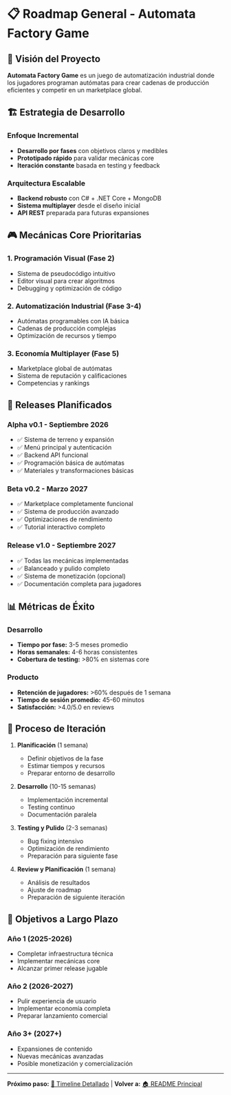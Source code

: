 # 📋 Roadmap General - Automata Factory Game

## 🎯 Visión del Proyecto

**Automata Factory Game** es un juego de automatización industrial donde los jugadores programan autómatas para crear cadenas de producción eficientes y competir en un marketplace global.

## 🏗️ Estrategia de Desarrollo

### Enfoque Incremental
- **Desarrollo por fases** con objetivos claros y medibles
- **Prototipado rápido** para validar mecánicas core
- **Iteración constante** basada en testing y feedback

### Arquitectura Escalable
- **Backend robusto** con C# + .NET Core + MongoDB
- **Sistema multiplayer** desde el diseño inicial
- **API REST** preparada para futuras expansiones

## 🎮 Mecánicas Core Prioritarias

### 1. **Programación Visual** (Fase 2)
- Sistema de pseudocódigo intuitivo
- Editor visual para crear algoritmos
- Debugging y optimización de código

### 2. **Automatización Industrial** (Fase 3-4)
- Autómatas programables con IA básica
- Cadenas de producción complejas
- Optimización de recursos y tiempo

### 3. **Economía Multiplayer** (Fase 5)
- Marketplace global de autómatas
- Sistema de reputación y calificaciones
- Competencias y rankings

## 🚀 Releases Planificados

### **Alpha v0.1** - Septiembre 2026
- ✅ Sistema de terreno y expansión
- ✅ Menú principal y autenticación
- ✅ Backend API funcional
- ✅ Programación básica de autómatas
- ✅ Materiales y transformaciones básicas

### **Beta v0.2** - Marzo 2027
- ✅ Marketplace completamente funcional
- ✅ Sistema de producción avanzado
- ✅ Optimizaciones de rendimiento
- ✅ Tutorial interactivo completo

### **Release v1.0** - Septiembre 2027
- ✅ Todas las mecánicas implementadas
- ✅ Balanceado y pulido completo
- ✅ Sistema de monetización (opcional)
- ✅ Documentación completa para jugadores

## 📊 Métricas de Éxito

### Desarrollo
- **Tiempo por fase:** 3-5 meses promedio
- **Horas semanales:** 4-6 horas consistentes
- **Cobertura de testing:** >80% en sistemas core

### Producto
- **Retención de jugadores:** >60% después de 1 semana
- **Tiempo de sesión promedio:** 45-60 minutos
- **Satisfacción:** >4.0/5.0 en reviews

## 🔄 Proceso de Iteración

1. **Planificación** (1 semana)
   - Definir objetivos de la fase
   - Estimar tiempos y recursos
   - Preparar entorno de desarrollo

2. **Desarrollo** (10-15 semanas)
   - Implementación incremental
   - Testing continuo
   - Documentación paralela

3. **Testing y Pulido** (2-3 semanas)
   - Bug fixing intensivo
   - Optimización de rendimiento
   - Preparación para siguiente fase

4. **Review y Planificación** (1 semana)
   - Análisis de resultados
   - Ajuste de roadmap
   - Preparación de siguiente iteración

## 🎯 Objetivos a Largo Plazo

### Año 1 (2025-2026)
- Completar infraestructura técnica
- Implementar mecánicas core
- Alcanzar primer release jugable

### Año 2 (2026-2027)
- Pulir experiencia de usuario
- Implementar economía completa
- Preparar lanzamiento comercial

### Año 3+ (2027+)
- Expansiones de contenido
- Nuevas mecánicas avanzadas
- Posible monetización y comercialización

---

**Próximo paso:** [📅 Timeline Detallado](timeline.md) | **Volver a:** [🏠 README Principal](../../README.md) 